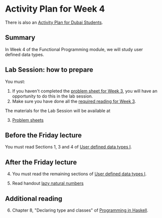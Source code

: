 # Activity Plan for Week 4

There is also an [Activity Plan for Dubai Students](./activity-plan-week04-dubai.md).

## Summary

In Week 4 of the Functional Programming module, we will study user defined data types.

## Lab Session: how to prepare

You must:

 1. If you haven't completed the [problem sheet for Week 3](../ProblemSheets/ProblemSheet-Week3.md), you will have an opportunity to do this in the lab session.
 2. Make sure you have done all the [required reading for Week 3](../ActivityPlans/activity-plan-week03.md).

The materials for the Lab Session will be available at

 3. [Problem sheets](../ProblemSheets/README.md)

## Before the Friday lecture

You must read Sections 1, 3 and 4 of [User defined data types I](/files/LectureNotes/Sections/Data1.md).

## After the Friday lecture

 4. You must read the remaining sections of [User defined data types I](/files/LectureNotes/Sections/Data1.md).

 5. Read handout [lazy natural numbers](/files/LectureNotes/Sections/LazyNaturals.md)

## Additional reading

 6. Chapter 8, "Declaring type and classes" of [Programming in Haskell](https://rl.talis.com/3/bham/lists/C9A9B3B5-0505-08C0-23A3-2A6A14A3CB1E.html?lang=en).

